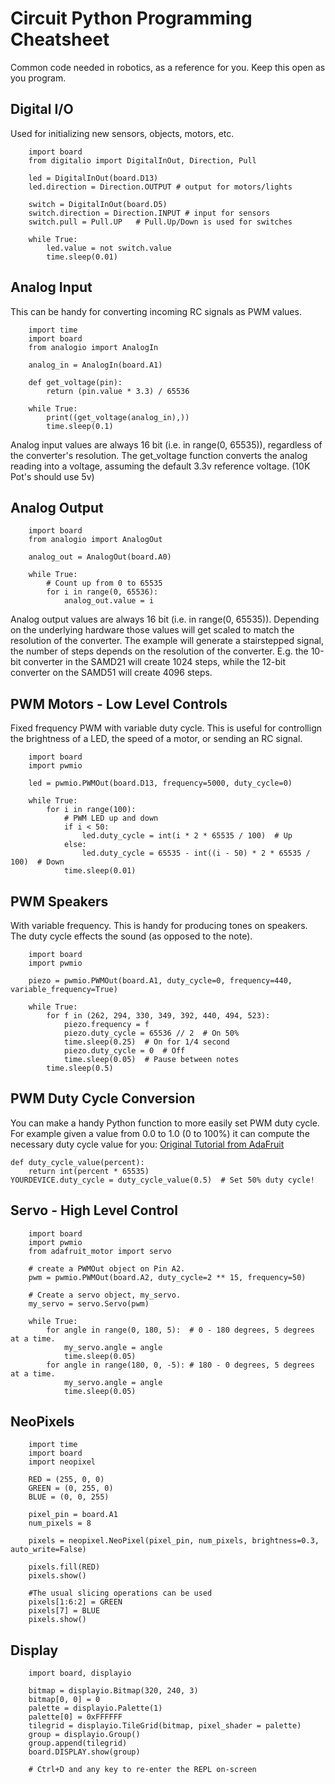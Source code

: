 # Circuit Python Programming Cheatsheet
Common code needed in robotics, as a reference for you. Keep this open as you program. 

## Digital I/O
Used for initializing new sensors, objects, motors, etc. 
```
    import board
    from digitalio import DigitalInOut, Direction, Pull

    led = DigitalInOut(board.D13)
    led.direction = Direction.OUTPUT # output for motors/lights

    switch = DigitalInOut(board.D5)
    switch.direction = Direction.INPUT # input for sensors
    switch.pull = Pull.UP   # Pull.Up/Down is used for switches

    while True:
        led.value = not switch.value
        time.sleep(0.01)
```
## Analog Input
This can be handy for converting incoming RC signals as PWM values. 

```
    import time
    import board
    from analogio import AnalogIn

    analog_in = AnalogIn(board.A1)

    def get_voltage(pin):
        return (pin.value * 3.3) / 65536

    while True:
        print((get_voltage(analog_in),))
        time.sleep(0.1)
```
Analog input values are always 16 bit (i.e. in range(0, 65535)), regardless of the converter's resolution. The get_voltage function converts the analog reading into a voltage, assuming the default 3.3v reference voltage. (10K Pot's should use 5v)

## Analog Output
```
    import board
    from analogio import AnalogOut

    analog_out = AnalogOut(board.A0)

    while True:
        # Count up from 0 to 65535
        for i in range(0, 65536):
            analog_out.value = i
```
Analog output values are always 16 bit (i.e. in range(0, 65535)). Depending on the underlying hardware those values will get scaled to match the resolution of the converter.
The example will generate a stairstepped signal, the number of steps depends on the resolution of the converter. E.g. the 10-bit converter in the SAMD21 will create 1024 steps, while the 12-bit converter on the SAMD51 will create 4096 steps.

## PWM Motors - Low Level Controls

Fixed frequency PWM with variable duty cycle. This is useful for controllign the brightness of a LED, the speed of a motor, or sending an RC signal. 

```import time
    import board
    import pwmio

    led = pwmio.PWMOut(board.D13, frequency=5000, duty_cycle=0)

    while True:
        for i in range(100):
            # PWM LED up and down
            if i < 50:
                led.duty_cycle = int(i * 2 * 65535 / 100)  # Up
            else:
                led.duty_cycle = 65535 - int((i - 50) * 2 * 65535 / 100)  # Down
            time.sleep(0.01)
```

## PWM Speakers
With variable frequency. This is handy for producing tones on speakers. The duty cycle effects the sound (as opposed to the note).

```import time
    import board
    import pwmio

    piezo = pwmio.PWMOut(board.A1, duty_cycle=0, frequency=440, variable_frequency=True)

    while True:
        for f in (262, 294, 330, 349, 392, 440, 494, 523):
            piezo.frequency = f
            piezo.duty_cycle = 65536 // 2  # On 50%
            time.sleep(0.25)  # On for 1/4 second
            piezo.duty_cycle = 0  # Off
            time.sleep(0.05)  # Pause between notes
        time.sleep(0.5)
```

## PWM Duty Cycle Conversion
You can make a handy Python function to more easily set PWM duty cycle. For example given a value from 0.0 to 1.0 (0 to 100%) it can compute the necessary duty cycle value for you: [Original Tutorial from AdaFruit](https://learn.adafruit.com/circuitpython-basics-analog-inputs-and-outputs/pulse-width-modulation-outputs)

```
def duty_cycle_value(percent):
    return int(percent * 65535)
YOURDEVICE.duty_cycle = duty_cycle_value(0.5)  # Set 50% duty cycle!
```

## Servo - High Level Control

```import time
    import board
    import pwmio
    from adafruit_motor import servo

    # create a PWMOut object on Pin A2.
    pwm = pwmio.PWMOut(board.A2, duty_cycle=2 ** 15, frequency=50)

    # Create a servo object, my_servo.
    my_servo = servo.Servo(pwm)

    while True:
        for angle in range(0, 180, 5):  # 0 - 180 degrees, 5 degrees at a time.
            my_servo.angle = angle
            time.sleep(0.05)
        for angle in range(180, 0, -5): # 180 - 0 degrees, 5 degrees at a time.
            my_servo.angle = angle
            time.sleep(0.05)
```
## NeoPixels 
```
    import time
    import board
    import neopixel

    RED = (255, 0, 0)
    GREEN = (0, 255, 0)
    BLUE = (0, 0, 255)

    pixel_pin = board.A1
    num_pixels = 8

    pixels = neopixel.NeoPixel(pixel_pin, num_pixels, brightness=0.3, auto_write=False)

    pixels.fill(RED)
    pixels.show()

    #The usual slicing operations can be used
    pixels[1:6:2] = GREEN
    pixels[7] = BLUE
    pixels.show()
```         
 ## Display 
```
    import board, displayio

    bitmap = displayio.Bitmap(320, 240, 3)
    bitmap[0, 0] = 0
    palette = displayio.Palette(1)
    palette[0] = 0xFFFFFF
    tilegrid = displayio.TileGrid(bitmap, pixel_shader = palette)
    group = displayio.Group()
    group.append(tilegrid)
    board.DISPLAY.show(group)

    # Ctrl+D and any key to re-enter the REPL on-screen
```

